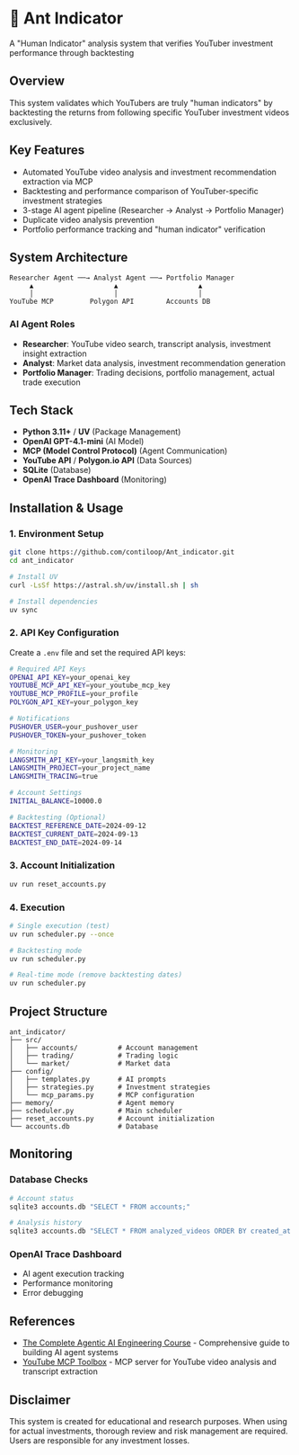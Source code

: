 # 🤖 Ant Indicator

A "Human Indicator" analysis system that verifies YouTuber investment performance through backtesting

## Overview

This system validates which YouTubers are truly "human indicators" by backtesting the returns from following specific YouTuber investment videos exclusively.

## Key Features

- Automated YouTube video analysis and investment recommendation extraction via MCP
- Backtesting and performance comparison of YouTuber-specific investment strategies
- 3-stage AI agent pipeline (Researcher → Analyst → Portfolio Manager)
- Duplicate video analysis prevention
- Portfolio performance tracking and "human indicator" verification

## System Architecture

```
Researcher Agent ──→ Analyst Agent ──→ Portfolio Manager
     ▲                    ▲                    ▲
     │                    │                    │
YouTube MCP         Polygon API        Accounts DB
```

### AI Agent Roles

- **Researcher**: YouTube video search, transcript analysis, investment insight extraction
- **Analyst**: Market data analysis, investment recommendation generation
- **Portfolio Manager**: Trading decisions, portfolio management, actual trade execution

## Tech Stack

- **Python 3.11+** / **UV** (Package Management)
- **OpenAI GPT-4.1-mini** (AI Model)
- **MCP (Model Control Protocol)** (Agent Communication)
- **YouTube API** / **Polygon.io API** (Data Sources)
- **SQLite** (Database)
- **OpenAI Trace Dashboard** (Monitoring)

## Installation & Usage

### 1. Environment Setup

```bash
git clone https://github.com/contiloop/Ant_indicator.git
cd ant_indicator

# Install UV
curl -LsSf https://astral.sh/uv/install.sh | sh

# Install dependencies
uv sync
```

### 2. API Key Configuration

Create a `.env` file and set the required API keys:

```bash
# Required API Keys
OPENAI_API_KEY=your_openai_key
YOUTUBE_MCP_API_KEY=your_youtube_mcp_key
YOUTUBE_MCP_PROFILE=your_profile
POLYGON_API_KEY=your_polygon_key

# Notifications
PUSHOVER_USER=your_pushover_user
PUSHOVER_TOKEN=your_pushover_token

# Monitoring
LANGSMITH_API_KEY=your_langsmith_key
LANGSMITH_PROJECT=your_project_name
LANGSMITH_TRACING=true

# Account Settings
INITIAL_BALANCE=10000.0

# Backtesting (Optional)
BACKTEST_REFERENCE_DATE=2024-09-12
BACKTEST_CURRENT_DATE=2024-09-13
BACKTEST_END_DATE=2024-09-14
```

### 3. Account Initialization

```bash
uv run reset_accounts.py
```

### 4. Execution

```bash
# Single execution (test)
uv run scheduler.py --once

# Backtesting mode
uv run scheduler.py

# Real-time mode (remove backtesting dates)
uv run scheduler.py
```

## Project Structure

```
ant_indicator/
├── src/
│   ├── accounts/          # Account management
│   ├── trading/           # Trading logic
│   └── market/            # Market data
├── config/
│   ├── templates.py       # AI prompts
│   ├── strategies.py      # Investment strategies
│   └── mcp_params.py      # MCP configuration
├── memory/                # Agent memory
├── scheduler.py           # Main scheduler
├── reset_accounts.py      # Account initialization
└── accounts.db            # Database
```

## Monitoring

### Database Checks
```bash
# Account status
sqlite3 accounts.db "SELECT * FROM accounts;"

# Analysis history
sqlite3 accounts.db "SELECT * FROM analyzed_videos ORDER BY created_at DESC LIMIT 10;"
```

### OpenAI Trace Dashboard
- AI agent execution tracking
- Performance monitoring
- Error debugging

## References

- [The Complete Agentic AI Engineering Course](https://edwarddonner.com/2025/04/21/the-complete-agentic-ai-engineering-course/) - Comprehensive guide to building AI agent systems
- [YouTube MCP Toolbox](https://smithery.ai/server/@jikime/py-mcp-youtube-toolbox) - MCP server for YouTube video analysis and transcript extraction

## Disclaimer

This system is created for educational and research purposes. When using for actual investments, thorough review and risk management are required. Users are responsible for any investment losses.